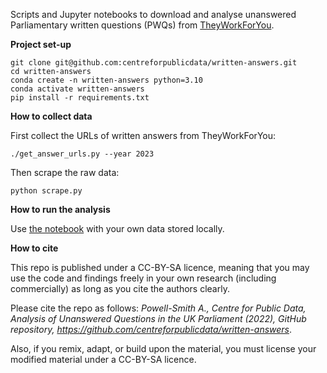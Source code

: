 Scripts and Jupyter notebooks to download and analyse unanswered Parliamentary written questions (PWQs) from [TheyWorkForYou](theyworkforyou.com).

**Project set-up**

```
git clone git@github.com:centreforpublicdata/written-answers.git
cd written-answers
conda create -n written-answers python=3.10
conda activate written-answers
pip install -r requirements.txt
``` 

**How to collect data**

First collect the URLs of written answers from TheyWorkForYou:

    ./get_answer_urls.py --year 2023

Then scrape the raw data:

    python scrape.py
    
**How to run the analysis**

Use [the notebook](https://github.com/centreforpublicdata/written-answers/blob/main/Analyse%20unanswered%20written%20questions%20in%20the%20House%20of%20Commons.ipynb) with your own data stored locally.

**How to cite**

This repo is published under a CC-BY-SA licence, meaning that you may use the code and findings freely in your own research (including commercially) as long as you cite the authors clearly. 

Please cite the repo as follows: _Powell-Smith A., Centre for Public Data, Analysis of Unanswered Questions in the UK Parliament (2022), GitHub repository, https://github.com/centreforpublicdata/written-answers_.

Also, if you remix, adapt, or build upon the material, you must license your modified material under a CC-BY-SA licence.
